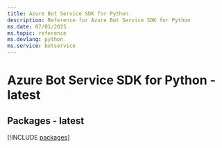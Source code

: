 ```yaml
---
title: Azure Bot Service SDK for Python
description: Reference for Azure Bot Service SDK for Python
ms.date: 07/01/2025
ms.topic: reference
ms.devlang: python
ms.service: botservice
---
```

# Azure Bot Service SDK for Python - latest
## Packages - latest
[!INCLUDE [packages](bot-service-index.md)]